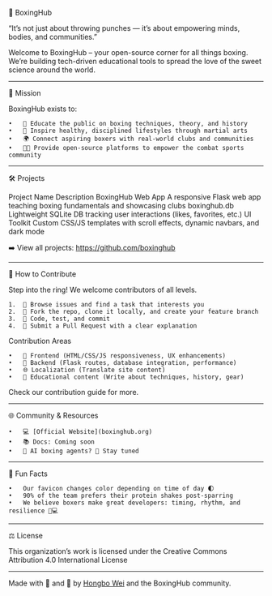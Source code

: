 🥊 BoxingHub

“It’s not just about throwing punches — it’s about empowering minds, bodies, and communities.”

Welcome to BoxingHub – your open-source corner for all things boxing. We’re building tech-driven educational tools to spread the love of the sweet science around the world.


----

🌟 Mission

BoxingHub exists to:

	•	🧠 Educate the public on boxing techniques, theory, and history
	•	💪 Inspire healthy, disciplined lifestyles through martial arts
	•	🌍 Connect aspiring boxers with real-world clubs and communities
	•	🧑‍💻 Provide open-source platforms to empower the combat sports community

----

🛠️ Projects

Project Name	Description
BoxingHub Web App	A responsive Flask web app teaching boxing fundamentals and showcasing clubs
boxinghub.db	Lightweight SQLite DB tracking user interactions (likes, favorites, etc.)
UI Toolkit	Custom CSS/JS templates with scroll effects, dynamic navbars, and dark mode

➡️ View all projects: https://github.com/boxinghub

----

🤝 How to Contribute

Step into the ring! We welcome contributors of all levels.

	1.	🧠 Browse issues and find a task that interests you
	2.	🍴 Fork the repo, clone it locally, and create your feature branch
	3.	🧪 Code, test, and commit
	4.	🥊 Submit a Pull Request with a clear explanation

Contribution Areas

	•	📱 Frontend (HTML/CSS/JS responsiveness, UX enhancements)
	•	🐍 Backend (Flask routes, database integration, performance)
	•	🌐 Localization (Translate site content)
	•	📖 Educational content (Write about techniques, history, gear)

Check our contribution guide for more.

----

🌐 Community & Resources

	•	💻 [Official Website](boxinghub.org)
	•	📚 Docs: Coming soon
	•	🧠 AI boxing agents? 👀 Stay tuned

----

🍿 Fun Facts

	•	Our favicon changes color depending on time of day 🌓
	•	90% of the team prefers their protein shakes post-sparring
	•	We believe boxers make great developers: timing, rhythm, and resilience 🥋💻

----

⚖️ License

This organization’s work is licensed under the
Creative Commons Attribution 4.0 International License


----

Made with 🧠 and 🥊 by [Hongbo Wei](https://github.com/hongbo-wei) and the BoxingHub community.
